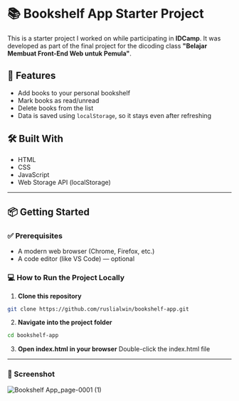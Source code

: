 # 📚 Bookshelf App Starter Project
This is a starter project I worked on while participating in **IDCamp**. It was developed as part of the final project for the dicoding class **"Belajar Membuat Front-End Web untuk Pemula"**.

## 🚀 Features
- Add books to your personal bookshelf
- Mark books as read/unread
- Delete books from the list
- Data is saved using `localStorage`, so it stays even after refreshing

## 🛠️ Built With
- HTML
- CSS
- JavaScript
- Web Storage API (localStorage)
---

## 📦 Getting Started
### ✅ Prerequisites
- A modern web browser (Chrome, Firefox, etc.)
- A code editor (like VS Code) — optional

### 💻 How to Run the Project Locally
1. **Clone this repository**
```bash
git clone https://github.com/ruslialwin/bookshelf-app.git
```
2. **Navigate into the project folder**
```bash
cd bookshelf-app
```
3. **Open index.html in your browser**
Double-click the index.html file
---
### 📸 Screenshot
![Bookshelf App_page-0001 (1)](https://github.com/user-attachments/assets/03bea479-6169-48e4-a8a4-7c55e2a9dc27)
